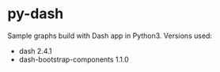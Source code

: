 # py-dash

Sample graphs build with Dash app in Python3.
Versions used:
- dash 2.4.1
- dash-bootstrap-components 1.1.0
